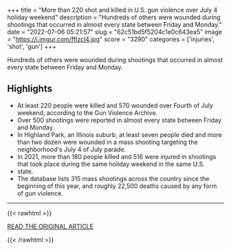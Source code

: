 +++
title = "More than 220 shot and killed in U.S. gun violence over July 4 holiday weekend"
description = "Hundreds of others were wounded during shootings that occurred in almost every state between Friday and Monday."
date = "2022-07-06 05:21:57"
slug = "62c51bd5f5204c1e0c643ea5"
image = "https://i.imgur.com/ffIzcl4.jpg"
score = "3290"
categories = ['injuries', 'shot', 'gun']
+++

Hundreds of others were wounded during shootings that occurred in almost every state between Friday and Monday.

## Highlights

- At least 220 people were killed and 570 wounded over Fourth of July weekend, according to the Gun Violence Archive.
- Over 500 shootings were reported in almost every state between Friday and Monday.
- In Highland Park, an Illinois suburb, at least seven people died and more than two dozen were wounded in a mass shooting targeting the neighborhood's July 4 of July parade.
- In 2021, more than 180 people killed and 516 were injured in shootings that took place during the same holiday weekend in the same U.S.
- state.
- The database lists 315 mass shootings across the country since the beginning of this year, and roughly 22,500 deaths caused by any form of gun violence.

---

{{< rawhtml >}}
  <p class="article-category">
    <a target="_blank" href="https://www.cbsnews.com/news/us-gun-violence-shootings-220-killed-july-4-weekend/">READ THE ORIGINAL ARTICLE</a>
  </p>
{{< /rawhtml >}}
